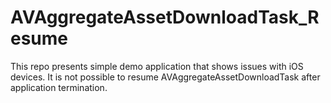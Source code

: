 # AVAggregateAssetDownloadTask_Resume
This repo presents simple demo application that shows issues with iOS devices. It is not possible to resume AVAggregateAssetDownloadTask after application termination.
